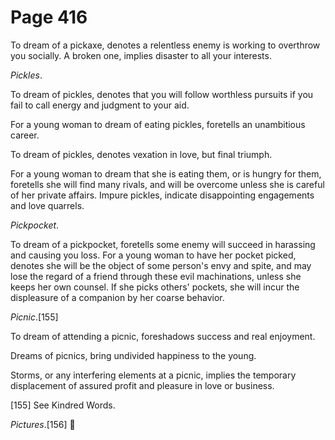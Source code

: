 # Page 416
To dream of a pickaxe, denotes a relentless enemy is working to overthrow
you socially. A broken one, implies disaster to all your interests.


_Pickles_.


To dream of pickles, denotes that you will follow worthless pursuits if you
fail to call energy and judgment to your aid.


For a young woman to dream of eating pickles, foretells an unambitious career.


To dream of pickles, denotes vexation in love, but final triumph.


For a young woman to dream that she is eating them, or is hungry
for them, foretells she will find many rivals, and will be overcome
unless she is careful of her private affairs. Impure pickles,
indicate disappointing engagements and love quarrels.


_Pickpocket_.


To dream of a pickpocket, foretells some enemy will succeed
in harassing and causing you loss. For a young woman to have her
pocket picked, denotes she will be the object of some person's
envy and spite, and may lose the regard of a friend through
these evil machinations, unless she keeps her own counsel.
If she picks others' pockets, she will incur the displeasure
of a companion by her coarse behavior.


_Picnic_.[155]


To dream of attending a picnic, foreshadows success and real enjoyment.


Dreams of picnics, bring undivided happiness to the young.


Storms, or any interfering elements at a picnic, implies the temporary
displacement of assured profit and pleasure in love or business.



[155] See Kindred Words.


_Pictures_.[156]
